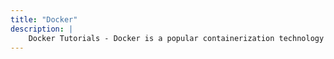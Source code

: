 ```yaml
---
title: "Docker"
description: |
    Docker Tutorials - Docker is a popular containerization technology for running applications
---
```

